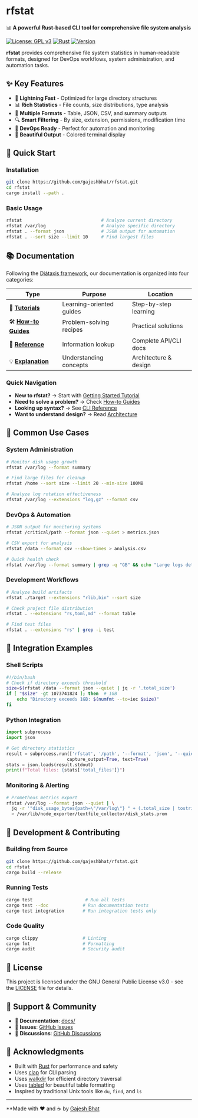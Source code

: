 # rfstat

📊 **A powerful Rust-based CLI tool for comprehensive file system analysis**

[![License: GPL v3](https://img.shields.io/badge/License-GPLv3-blue.svg)](https://www.gnu.org/licenses/gpl-3.0)
[![Rust](https://img.shields.io/badge/rust-1.70+-orange.svg)](https://www.rust-lang.org)
[![Version](https://img.shields.io/badge/version-0.1.0-green.svg)](https://github.com/gajeshbhat/rfstat)

**rfstat** provides comprehensive file system statistics in human-readable formats, designed for DevOps workflows, system administration, and automation tasks.

## ✨ Key Features

- 🚀 **Lightning Fast** - Optimized for large directory structures
- 📊 **Rich Statistics** - File counts, size distributions, type analysis
- 🎨 **Multiple Formats** - Table, JSON, CSV, and summary outputs
- 🔍 **Smart Filtering** - By size, extension, permissions, modification time
- 🎯 **DevOps Ready** - Perfect for automation and monitoring
- 🌈 **Beautiful Output** - Colored terminal display

## 🚀 Quick Start

### Installation
```bash
git clone https://github.com/gajeshbhat/rfstat.git
cd rfstat
cargo install --path .
```

### Basic Usage
```bash
rfstat                              # Analyze current directory
rfstat /var/log                     # Analyze specific directory
rfstat . --format json              # JSON output for automation
rfstat . --sort size --limit 10     # Find largest files
```

## 📚 Documentation

Following the [Diátaxis framework](https://diataxis.fr/), our documentation is organized into four categories:

| Type | Purpose | Location |
|------|---------|----------|
| 🎯 **[Tutorials](docs/tutorials/)** | Learning-oriented guides | Step-by-step learning |
| 🛠️ **[How-to Guides](docs/how-to/)** | Problem-solving recipes | Practical solutions |
| 📖 **[Reference](docs/reference/)** | Information lookup | Complete API/CLI docs |
| 💡 **[Explanation](docs/explanation/)** | Understanding concepts | Architecture & design |

### Quick Navigation
- **New to rfstat?** → Start with [Getting Started Tutorial](docs/tutorials/getting-started.md)
- **Need to solve a problem?** → Check [How-to Guides](docs/how-to/)
- **Looking up syntax?** → See [CLI Reference](docs/reference/cli.md)
- **Want to understand design?** → Read [Architecture](docs/explanation/architecture.md)

## 🎯 Common Use Cases

### System Administration
```bash
# Monitor disk usage growth
rfstat /var/log --format summary

# Find large files for cleanup
rfstat /home --sort size --limit 20 --min-size 100MB

# Analyze log rotation effectiveness
rfstat /var/log --extensions "log,gz" --format csv
```

### DevOps & Automation
```bash
# JSON output for monitoring systems
rfstat /critical/path --format json --quiet > metrics.json

# CSV export for analysis
rfstat /data --format csv --show-times > analysis.csv

# Quick health check
rfstat /var/log --format summary | grep -q "GB" && echo "Large logs detected"
```

### Development Workflows
```bash
# Analyze build artifacts
rfstat ./target --extensions "rlib,bin" --sort size

# Check project file distribution
rfstat . --extensions "rs,toml,md" --format table

# Find test files
rfstat . --extensions "rs" | grep -i test
```

## 🔧 Integration Examples

### Shell Scripts
```bash
#!/bin/bash
# Check if directory exceeds threshold
size=$(rfstat /data --format json --quiet | jq -r '.total_size')
if [ "$size" -gt 1073741824 ]; then  # 1GB
    echo "Directory exceeds 1GB: $(numfmt --to=iec $size)"
fi
```

### Python Integration
```python
import subprocess
import json

# Get directory statistics
result = subprocess.run(['rfstat', '/path', '--format', 'json', '--quiet'],
                       capture_output=True, text=True)
stats = json.loads(result.stdout)
print(f"Total files: {stats['total_files']}")
```

### Monitoring & Alerting
```bash
# Prometheus metrics export
rfstat /var/log --format json --quiet | \
  jq -r '"disk_usage_bytes{path=\"/var/log\"} " + (.total_size | tostring)' \
  > /var/lib/node_exporter/textfile_collector/disk_stats.prom
```

## 🧪 Development & Contributing

### Building from Source
```bash
git clone https://github.com/gajeshbhat/rfstat.git
cd rfstat
cargo build --release
```

### Running Tests
```bash
cargo test                    # Run all tests
cargo test --doc             # Run documentation tests
cargo test integration       # Run integration tests only
```

### Code Quality
```bash
cargo clippy                 # Linting
cargo fmt                    # Formatting
cargo audit                  # Security audit
```

## 📄 License

This project is licensed under the GNU General Public License v3.0 - see the [LICENSE](LICENSE) file for details.

## 🤝 Support & Community

- 📖 **Documentation**: [docs/](docs/)
- 🐛 **Issues**: [GitHub Issues](https://github.com/gajeshbhat/rfstat/issues)
- 💬 **Discussions**: [GitHub Discussions](https://github.com/gajeshbhat/rfstat/discussions)

## 🙏 Acknowledgments

- Built with [Rust](https://www.rust-lang.org/) for performance and safety
- Uses [clap](https://github.com/clap-rs/clap) for CLI parsing
- Uses [walkdir](https://github.com/BurntSushi/walkdir) for efficient directory traversal
- Uses [tabled](https://github.com/zhiburt/tabled) for beautiful table formatting
- Inspired by traditional Unix tools like `du`, `find`, and `ls`

---

**Made with ❤️ and ☕ by [Gajesh Bhat](https://www.gajeshbhat.com/)
